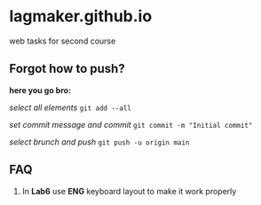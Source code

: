 # lagmaker.github.io

web tasks for second course

## Forgot how to push?

**here you go bro:**

*select all elements*
`git add --all`

*set commit message and commit*
`git commit -m "Initial commit"`

*select brunch and push*
`git push -u origin main`

## FAQ

1. In **Lab6** use **ENG** keyboard layout to make it work properly
